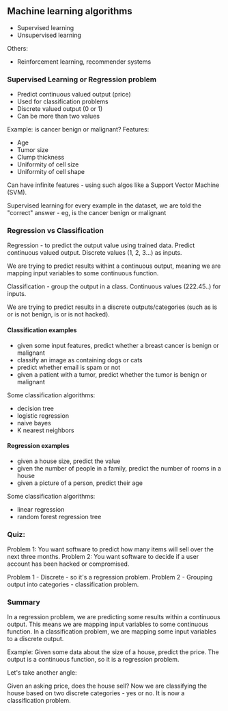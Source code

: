 ## Machine learning algorithms

- Supervised learning
- Unsupervised learning

Others:
- Reinforcement learning, recommender systems

### Supervised Learning or Regression problem
- Predict continuous valued output (price)
- Used for classification problems
- Discrete valued output (0 or 1)
- Can be more than two values

Example: is cancer benign or malignant?
Features:
- Age
- Tumor size
- Clump thickness
- Uniformity of cell size
- Uniformity of cell shape

Can have infinite features - using such algos like a Support Vector Machine (SVM).

Supervised learning for every example in the dataset, we are told the "correct" answer - eg, is the cancer benign or malignant

### Regression vs Classification
Regression - to predict the output value using trained data. Predict continuous valued output. Discrete values (1, 2, 3...) as inputs.

We are trying to predict results withint a continuous output, meaning we are mapping input variables to some continuous function.

Classification - group the output in a class. Continuous values (222.45..) for inputs.

We are trying to predict results in a discrete outputs/categories (such as is or is not benign, is or is not hacked).

#### Classification examples
- given some input features, predict whether a breast cancer is benign or malignant
- classify an image as containing dogs or cats
- predict whether email is spam or not
- given a patient with a tumor, predict whether the tumor is benign or malignant

Some classification algorithms:
- decision tree
- logistic regression
- naive bayes
- K nearest neighbors

#### Regression examples
- given a house size, predict the value
- given the number of people in a family, predict the number of rooms in a house
- given a picture of a person, predict their age

Some classification algorithms:
- linear regression
- random forest regression tree

### Quiz:

Problem 1: You want software to predict how many items will sell over the next three months.
Problem 2: You want software to decide if a user account has been hacked or compromised.

Problem 1 - Discrete - so it's a regression problem. 
Problem 2 - Grouping output into categories - classification problem.

### Summary

In a regression problem, we are predicting some results within a continuous output. This means we are mapping input variables to some continuous function. In a classification problem, we are mapping some input variables to a discrete output.

Example: Given some data about the size of a house, predict the price. The output is a continuous function, so it is a regression problem.

Let's take another angle:

Given an asking price, does the house sell? Now we are classifying the house based on two discrete categories - yes or no. It is now a classification problem.

